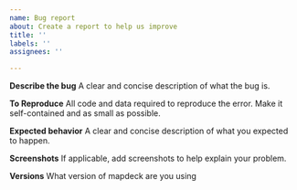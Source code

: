 ```yaml
---
name: Bug report
about: Create a report to help us improve
title: ''
labels: ''
assignees: ''

---
```


**Describe the bug**
A clear and concise description of what the bug is.

**To Reproduce**
All code and data required to reproduce the error. Make it self-contained and as small as possible.

**Expected behavior**
A clear and concise description of what you expected to happen.

**Screenshots**
If applicable, add screenshots to help explain your problem.

**Versions**
What version of mapdeck are you using
